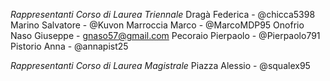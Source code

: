*Rappresentanti Corso di Laurea Triennale*
Dragà Federica - @chicca5398
Marino Salvatore - @Kuvon
Marroccia Marco - @MarcoMDP95
Onofrio Naso Giuseppe -  gnaso57@gmail.com
Pecoraio Pierpaolo - @Pierpaolo791
Pistorio Anna - @annapist25

*Rappresentanti Corso di Laurea Magistrale*
Piazza Alessio - @squalex95
